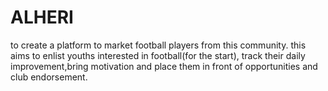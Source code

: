 # ALHERI
to create a platform to market football players from this community.
this aims to enlist youths interested in football(for the start), track their daily improvement,bring motivation and place them in front of opportunities and club endorsement.
